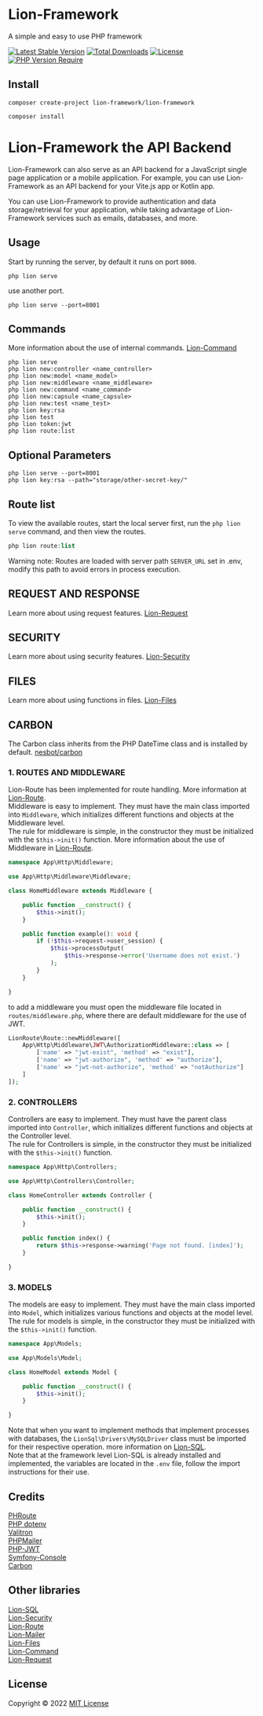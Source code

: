 # Lion-Framework
A simple and easy to use PHP framework

[![Latest Stable Version](http://poser.pugx.org/lion-framework/lion-framework/v)](https://packagist.org/packages/lion-framework/lion-framework) [![Total Downloads](http://poser.pugx.org/lion-framework/lion-framework/downloads)](https://packagist.org/packages/lion-framework/lion-framework) [![License](http://poser.pugx.org/lion-framework/lion-framework/license)](https://packagist.org/packages/lion-framework/lion-framework) [![PHP Version Require](http://poser.pugx.org/lion-framework/lion-framework/require/php)](https://packagist.org/packages/lion-framework/lion-framework)

## Install
```shell
composer create-project lion-framework/lion-framework
```

```shell
composer install
```

# Lion-Framework the API Backend
Lion-Framework can also serve as an API backend for a JavaScript single page application or a mobile application. For example, you can use Lion-Framework as an API backend for your Vite.js app or Kotlin app. <br>

You can use Lion-Framework to provide authentication and data storage/retrieval for your application, while taking advantage of Lion-Framework services such as emails, databases, and more.

## Usage
Start by running the server, by default it runs on port `8000`.
```shell
php lion serve
```

use another port.
```shell
php lion serve --port=8001
```

## Commands
More information about the use of internal commands. [Lion-Command](https://github.com/Sleon4/Lion-Command)
```shell
php lion serve
php lion new:controller <name_controller>
php lion new:model <name_model>
php lion new:middleware <name_middleware>
php lion new:command <name_command>
php lion new:capsule <name_capsule>
php lion new:test <name_test>
php lion key:rsa
php lion test
php lion token:jwt
php lion route:list
```

## Optional Parameters
```shell
php lion serve --port=8001
php lion key:rsa --path="storage/other-secret-key/"
```

## Route list
To view the available routes, start the local server first, run the `php lion serve` command, and then view the routes.
```php
php lion route:list
```
Warning note: Routes are loaded with server path `SERVER_URL` set in .env, modify this path to avoid errors in process execution.

## REQUEST AND RESPONSE
Learn more about using request features. [Lion-Request](https://github.com/Sleon4/Lion-Request)

## SECURITY
Learn more about using security features. [Lion-Security](https://github.com/Sleon4/Lion-Security)

## FILES
Learn more about using functions in files. [Lion-Files](https://github.com/Sleon4/Lion-Files)

## CARBON
The Carbon class inherits from the PHP DateTime class and is installed by default. [nesbot/carbon](https://carbon.nesbot.com/)

### 1. ROUTES AND MIDDLEWARE
Lion-Route has been implemented for route handling. More information at [Lion-Route](https://github.com/Sleon4/Lion-Route). <br>
Middleware is easy to implement. They must have the main class imported into `Middleware`, which initializes different functions and objects at the Middleware level. <br>
The rule for middleware is simple, in the constructor they must be initialized with the `$this->init()` function. More information about the use of Middleware in [Lion-Route](https://github.com/Sleon4/Lion-Route).
```php
namespace App\Http\Middleware;

use App\Http\Middleware\Middleware;

class HomeMiddleware extends Middleware {

	public function __construct() {
		$this->init();
	}

	public function example(): void {
		if (!$this->request->user_session) {
			$this->processOutput(
				$this->response->error('Username does not exist.')
			);
		}
	}

}
```

to add a middleware you must open the middleware file located in `routes/middleware.php`, where there are default middleware for the use of JWT.
```php
LionRoute\Route::newMiddleware([
    App\Http\Middleware\JWT\AuthorizationMiddleware::class => [
        ['name' => "jwt-exist", 'method' => "exist"],
        ['name' => "jwt-authorize", 'method' => "authorize"],
        ['name' => "jwt-not-authorize", 'method' => "notAuthorize"]
    ]
]);
```

### 2. CONTROLLERS
Controllers are easy to implement. They must have the parent class imported into `Controller`, which initializes different functions and objects at the Controller level. <br>
The rule for Controllers is simple, in the constructor they must be initialized with the `$this->init()` function.
```php
namespace App\Http\Controllers;

use App\Http\Controllers\Controller;

class HomeController extends Controller {

	public function __construct() {
		$this->init();
	}

	public function index() {
		return $this->response->warning('Page not found. [index]');
	}

}
```

### 3. MODELS
The models are easy to implement. They must have the main class imported into `Model`, which initializes various functions and objects at the model level. <br>
The rule for models is simple, in the constructor they must be initialized with the `$this->init()` function.
```php
namespace App\Models;

use App\Models\Model;

class HomeModel extends Model {

	public function __construct() {
		$this->init();
	}

}
```

Note that when you want to implement methods that implement processes with databases, the `LionSql\Drivers\MySQLDriver` class must be imported for their respective operation. more information on [Lion-SQL](https://github.com/Sleon4/Lion-SQL). <br>
Note that at the framework level Lion-SQL is already installed and implemented, the variables are located in the `.env` file, follow the import instructions for their use.

## Credits
[PHRoute](https://github.com/mrjgreen/phroute) <br>
[PHP dotenv](https://github.com/vlucas/phpdotenv) <br>
[Valitron](https://github.com/vlucas/valitron) <br>
[PHPMailer](https://github.com/PHPMailer/PHPMailer) <br>
[PHP-JWT](https://github.com/firebase/php-jwt) <br>
[Symfony-Console](https://github.com/symfony/console) <br>
[Carbon](https://carbon.nesbot.com/)

## Other libraries
[Lion-SQL](https://github.com/Sleon4/Lion-SQL) <br>
[Lion-Security](https://github.com/Sleon4/Lion-Security) <br>
[Lion-Route](https://github.com/Sleon4/Lion-Route) <br>
[Lion-Mailer](https://github.com/Sleon4/Lion-Mailer) <br>
[Lion-Files](https://github.com/Sleon4/Lion-Files) <br>
[Lion-Command](https://github.com/Sleon4/Lion-Command) <br>
[Lion-Request](https://github.com/Sleon4/Lion-Request)

## License
Copyright © 2022 [MIT License](https://github.com/Sleon4/Lion-Framework/blob/main/LICENSE)